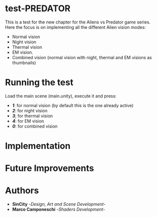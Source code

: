 # test-PREDATOR
This is a test for the new chapter for the Aliens vs Predator game series. Here the focus is on implementing all the different Alien vision modes:
* Normal vision
* Night vision
* Thermal vision
* EM vision.
* Combined vision (normal vision with night, thermal and EM visions as thumbnails)
# Running the test
Load the main scene (main.unity), execute it and press:
* ***1***: for normal vision (by default this is the one already active)
* ***2***: for night vision
* ***3***; for thermal vision
* ***4***: for EM vision
* ***0***: for combined vision
# Implementation

# Future Improvements

# Authors
* **SinCity** -*Design, Art and Scene Development*-
* **Marco Camponeschi** -*Shaders Development*-
